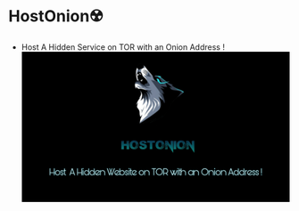 # HostOnion☢️
* Host A Hidden Service on TOR with an Onion Address !
<img src="PicsArt_01-11-06.54.19.jpg"><br>
